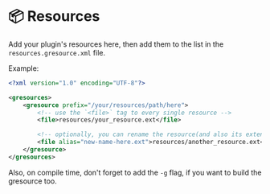 # :package: Resources

Add your plugin's resources here, then add them to the list in the `resources.gresource.xml` file.

Example:
```xml
<?xml version="1.0" encoding="UTF-8"?>

<gresources>
    <gresource prefix="/your/resources/path/here">
        <!-- use the `<file>` tag to every single resource -->
        <file>resources/your_resource.ext</file>

        <!-- optionally, you can rename the resource(and also its extension!) -->
        <file alias="new-name-here.ext">resources/another_resource.ext</file>
    </gresource>
</gresources>
```

Also, on compile time, don't forget to add the `-g` flag, if you want to build the gresource too.

